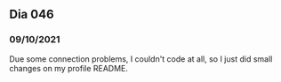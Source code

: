 ## Dia 046

### 09/10/2021

Due some connection problems, I couldn't code at all, so I just did small changes on my profile README.
